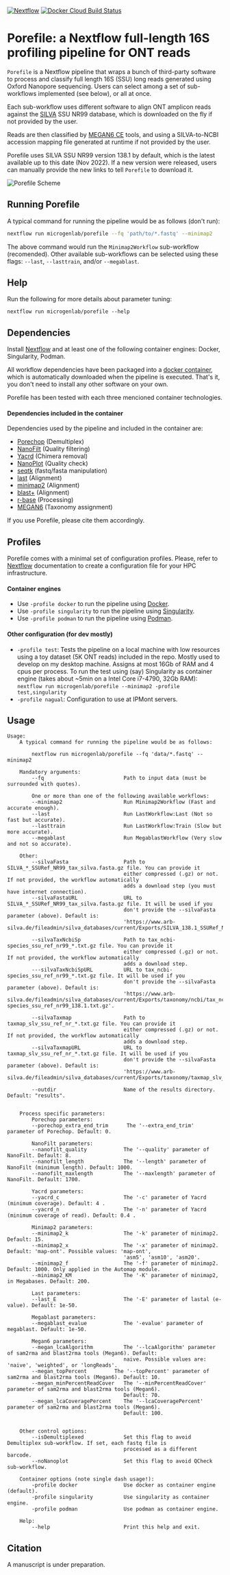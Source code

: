 [![Nextflow](https://img.shields.io/badge/Nextflow-20.01.0-brightgreen)](https://www.nextflow.io/)
[![Docker Cloud Build Status](https://img.shields.io/docker/cloud/build/iferres/porefile)](https://hub.docker.com/repository/docker/iferres/porefile/general)

# Porefile: a Nextflow full-length 16S profiling pipeline for ONT reads
`Porefile` is a Nextflow pipeline that wraps a bunch of third-party software to process and classify full length 16S (SSU) long reads generated using Oxford Nanopore sequencing. Users can select among a set of sub-workflows implemented (see below), or all at once.

Each sub-workflow uses different software to align ONT amplicon reads against the [SILVA](https://www.arb-silva.de/) SSU NR99 database, which is downloaded on the fly if not provided by the user.

Reads are then classified by [MEGAN6 CE](https://software-ab.informatik.uni-tuebingen.de/download/megan6/welcome.html) tools, and using a SILVA-to-NCBI accession mapping file generated at runtime if not provided by the user. 

Porefile uses SILVA SSU NR99 version 138.1 by default, which is the latest available up to this date (Nov 2022). If a new version were released, users can manually provide the new links to tell `Porefile` to download it.

![Porefile Scheme](./docs/images/scheme.png)

## Running Porefile
A typical command for running the pipeline would be as follows (don't run):
```sh
nextflow run microgenlab/porefile --fq 'path/to/*.fastq' --minimap2
```
The above command would run the `Minimap2Workflow` sub-workflow (recomended). Other available sub-workflows can be selected using these flags: `--last`, `--lasttrain`, and/or `--megablast`.

## Help
Run the following for more details about parameter tuning:
```
nextflow run microgenlab/porefile --help
```

## Dependencies
Install [Nextflow](https://www.nextflow.io/) and at least one of the following container engines: Docker, Singularity, Podman.

All workflow dependencies have been packaged into a [docker container](https://hub.docker.com/repository/docker/iferres/porefile), which is automatically downloaded when the pipeline is executed. That's it, you don't need to install any other software on your own.

Porefile has been tested with each three mencioned container technologies.

#### Dependencies included in the container

Dependencies used by the pipeline and included in the container are:
 * [Porechop](https://github.com/rrwick/Porechop) (Demultiplex)
 * [NanoFilt](https://github.com/wdecoster/nanofilt/) (Quality filtering)
 * [Yacrd](https://github.com/natir/yacrd) (Chimera removal)
 * [NanoPlot](https://github.com/wdecoster/NanoPlot) (Quality check)
 * [seqtk](https://github.com/lh3/seqtk) (fastq/fasta manipulation)
 * [last](http://last.cbrc.jp/doc/last.html) (Alignment)
 * [minimap2](https://github.com/lh3/minimap2) (Alignment)
 * [blast+](https://blast.ncbi.nlm.nih.gov/Blast.cgi?PAGE_TYPE=BlastDocs&DOC_TYPE=Download) (Alignment)
 * [r-base](https://www.r-project.org/) (Processing)
 * [MEGAN6](https://software-ab.informatik.uni-tuebingen.de/download/megan6/welcome.html) (Taxonomy assignment)

If you use Porefile, please cite them accordingly.

## Profiles
Porefile comes with a minimal set of configuration profiles. Please, refer to [Nextflow](https://www.nextflow.io/) documentation to create a configuration file for your HPC infrastructure.

#### Container engines
 * Use `-profile docker` to run the pipeline using [Docker](https://www.docker.com/). 
 * Use `-profile singularity` to run the pipeline using [Singularity](https://sylabs.io/). 
 * Use `-profile podman` to run the pipeline using [Podman](https://podman.io/). 

 #### Other configuration (for dev mostly)
  * `-profile test`: Tests the pipeline on a local machine with low resources using a toy dataset (5K ONT reads) included in the repo. Mostly used to develop on my desktop machine. Assigns at most 16Gb of RAM and 4 cpus per process. To run the test using (say) Singularity as container engine (takes about ~5min on a Intel Core i7-4790, 32Gb RAM):
  `nextflow run microgenlab/porefile --minimap2 -profile test,singularity`
  * `-profile nagual`: Configuration to use at IPMont servers.

## Usage

```
Usage:
    A typical command for running the pipeline would be as follows:

        nextflow run microgenlab/porefile --fq 'data/*.fastq' --minimap2

    Mandatory arguments:
        --fq                          Path to input data (must be surrounded with quotes).

        One or more than one of the following available workflows:
        --minimap2                    Run Minimap2Workflow (Fast and accurate enough).
        --last                        Run LastWorkflow:Last (Not so fast but accurate).
        --lasttrain                   Run LastWorkflow:Train (Slow but more accurate).
        --megablast                   Run MegablastWorkflow (Very slow and not so accurate).

    Other:
        --silvaFasta                  Path to SILVA_*_SSURef_NR99_tax_silva.fasta.gz file. You can provide it 
                                      either compressed (.gz) or not. If not provided, the workflow automatically
                                      adds a download step (you must have internet connection).
        --silvaFastaURL               URL to SILVA_*_SSURef_NR99_tax_silva.fasta.gz file. It will be used if you
                                      don't provide the --silvaFasta parameter (above). Default is:
                                      'https://www.arb-silva.de/fileadmin/silva_databases/current/Exports/SILVA_138.1_SSURef_NR99_tax_silva.fasta.gz'.

        --silvaTaxNcbiSp              Path to tax_ncbi-species_ssu_ref_nr99_*.txt.gz file. You can provide it
                                      either compressed (.gz) or not. If not provided, the workflow automatically
                                      adds a download step.
        ---silvaTaxNcbiSpURL          URL to tax_ncbi-species_ssu_ref_nr99_*.txt.gz file. It will be used if you
                                      don't provide the --silvaFasta parameter (above). Default is:
                                      'https://www.arb-silva.de/fileadmin/silva_databases/current/Exports/taxonomy/ncbi/tax_ncbi-species_ssu_ref_nr99_138.1.txt.gz'.

        --silvaTaxmap                 Path to taxmap_slv_ssu_ref_nr_*.txt.gz file. You can provide it
                                      either compressed (.gz) or not. If not provided, the workflow automatically
                                      adds a download step.
        --silvaTaxmapURL              URL to taxmap_slv_ssu_ref_nr_*.txt.gz file. It will be used if you
                                      don't provide the --silvaFasta parameter (above). Default is:
                                      'https://www.arb-silva.de/fileadmin/silva_databases/current/Exports/taxonomy/taxmap_slv_ssu_ref_nr_138.1.txt.gz'.

        --outdir                      Name of the results directory. Default: "results".
        

    Process specific parameters:
        Porechop parameters:
        --porechop_extra_end_trim      The '--extra_end_trim' parameter of Porechop. Default: 0.

        NanoFilt parameters:
        --nanofilt_quality            The '--quality' parameter of NanoFilt. Default: 8.
        --nanofilt_length             The '--length' parameter of NanoFilt (minimum length). Default: 1000.
        --nanofilt_maxlength          The '--maxlength' parameter of NanoFilt. Default: 1700.

        Yacrd parameters:
        --yacrd_c                     The '-c' parameter of Yacrd (minimum coverage). Default: 4 .
        --yacrd_n                     The '-n' parameter of Yacrd (minimum coverage of read). Default: 0.4 .

        Minimap2 parameters:
        --minimap2_k                  The '-k' parameter of minimap2. Default: 15.
        --minimap2_x                  The '-x' parameter of minimap2. Default: 'map-ont'. Possible values: 'map-ont', 
                                      'asm5', 'asm10', 'asm20'.
        --minimap2_f                  The '-f' parameter of minimap2. Default: 1000. Only applied in the Automap module.
        --minimap2_KM                 The '-K' parameter of minimap2, in Megabases. Default: 200.

        Last parameters:
        --last_E                      The '-E' parameter of lastal (e-value). Default: 1e-50.
        
        Megablast parameters:
        --megablast_evalue            The '-evalue' parameter of megablast. Default: 1e-50.
        
        Megan6 parameters:
        --megan_lcaAlgorithm          The '--lcaAlgorithm' parameter of sam2rma and blast2rma tools (Megan6). Default: 
                                      naive. Possible values are: 'naive', 'weighted', or 'longReads'.
        --megan_topPercent         The '--topPercent' parameter of sam2rma and blast2rma tools (Megan6). Default: 10.
        --megan_minPercentReadCover   The '--minPercentReadCover' parameter of sam2rma and blast2rma tools (Megan6).
                                      Default: 70.
        --megan_lcaCoveragePercent    The '--lcaCoveragePercent' parameter of sam2rma and blast2rma tools (Megan6). 
                                      Default: 100.


    Other control options:
        --isDemultiplexed             Set this flag to avoid Demultiplex sub-workflow. If set, each fastq file is 
                                      processed as a different barcode.
        --noNanoplot                  Set this flag to avoid QCheck sub-workflow. 

    Container options (note single dash usage!):
        -profile docker               Use docker as container engine (default).
        -profile singularity          Use singularity as container engine.
        -profile podman               Use podman as container engine.

    Help:
        --help                        Print this help and exit.
```

## Citation
A manuscript is under preparation.

